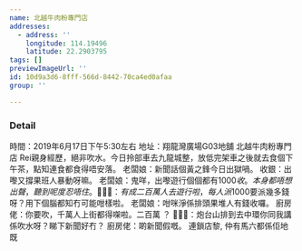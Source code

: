 ```yaml
---
name: 北越牛肉粉專門店
addresses:
  - address: ''
    longitude: 114.19496
    latitude: 22.2903795
tags: []
previewImageUrl: ''
id: 10d9a3d6-8fff-566d-8442-70ca4ed0afaa
group: ''

---
```

### Detail
時間：2019年6月17日下午5:30左右
地址：翔龍灣廣場G03地舖 北越牛肉粉專門店
Rei親身經歷，絕非吹水。今日拎部車去九龍城整，放低完架車之後就去食個下午茶，點知連食都食得唔安落。
老闆娘：新聞話個黃之鋒今日出獄喎。
收銀：出嚟又撐果班人暴動呀嘛。
老闆娘：鬼咩，出嚟遊行個個都有$1000收。
本身都唔想出聲，聽到呢度忍唔住。
🤷🏻‍♂️：有成二百萬人去遊行啦，每人派$1000要派幾多錢呀？用下個腦都知冇可能咁樣啦。
老闆娘：咁咪淨係排頭果堆人有錢收囉。
廚房佬：你要吹，千萬人上街都得㗎啦。二百萬 ？
🤷🏻‍♂️：炮台山排到去中環你同我講係吹水呀？睇下新聞好冇？
廚房佬：啲新聞假嘅。
連鎖店黎, 仲有馬六都係佢地既
